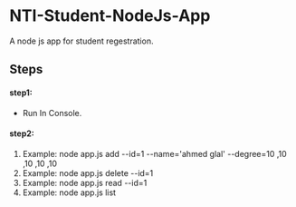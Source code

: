 # NTI-Student-NodeJs-App
A node js app for student regestration.
## Steps
#### step1:
* Run In Console.

#### step2:
1. Example: node app.js add --id=1 --name='ahmed glal' --degree=10 ,10 ,10 ,10 ,10
2. Example: node app.js delete --id=1
3. Example: node app.js read --id=1
4. Example: node app.js list
